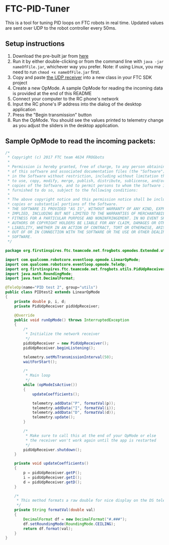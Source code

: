 # FTC-PID-Tuner

This is a tool for tuning PID loops on FTC robots in real time. Updated values are sent over UDP to the robot controller every 50ms.

## Setup instructions

 1. Download the pre-built jar from [here](https://github.com/OpenFTC/FTC-PID-Tuner/raw/master/out/artifacts/JavaFXApp/FTC-PID-Tuner-0.2-alpha.jar)
 2. Run it by either double-clicking or from the command line with `java -jar nameOfFile.jar`, whichever way you prefer. Note: if using Linux, you may need to run `chmod +x nameOfFile.jar` first.
 3. Copy and paste [the UDP receiver](https://github.com/OpenFTC/FTC-PID-Tuner/blob/master/src/net/frogbots/ftcpidtuner/PidUdpReceiver.java) into a new class in your FTC SDK project
 4. Create a new OpMode. A sample OpMode for reading the incoming data is provided at the end of this README
 5. Connect your computer to the RC phone's network
 6. Input the RC phone's IP address into the dialog of the desktop application
 7. Press the "Begin transmission" button
 8. Run the OpMode. You should see the values printed to telemetry change as you adjust the sliders in the desktop application.

## Sample OpMode to read the incoming packets:

```java
/*
 * Copyright (c) 2017 FTC team 4634 FROGbots
 *
 * Permission is hereby granted, free of charge, to any person obtaining a copy
 * of this software and associated documentation files (the "Software"), to deal
 * in the Software without restriction, including without limitation the rights
 * to use, copy, modify, merge, publish, distribute, sublicense, and/or sell
 * copies of the Software, and to permit persons to whom the Software is
 * furnished to do so, subject to the following conditions:
 *
 * The above copyright notice and this permission notice shall be included in all
 * copies or substantial portions of the Software.
 * THE SOFTWARE IS PROVIDED "AS IS", WITHOUT WARRANTY OF ANY KIND, EXPRESS OR
 * IMPLIED, INCLUDING BUT NOT LIMITED TO THE WARRANTIES OF MERCHANTABILITY,
 * FITNESS FOR A PARTICULAR PURPOSE AND NONINFRINGEMENT. IN NO EVENT SHALL THE
 * AUTHORS OR COPYRIGHT HOLDERS BE LIABLE FOR ANY CLAIM, DAMAGES OR OTHER
 * LIABILITY, WHETHER IN AN ACTION OF CONTRACT, TORT OR OTHERWISE, ARISING FROM,
 * OUT OF OR IN CONNECTION WITH THE SOFTWARE OR THE USE OR OTHER DEALINGS IN THE
 * SOFTWARE.
 */

package org.firstinspires.ftc.teamcode.net.frogbots.opmodes.Extended.utils;

import com.qualcomm.robotcore.eventloop.opmode.LinearOpMode;
import com.qualcomm.robotcore.eventloop.opmode.TeleOp;
import org.firstinspires.ftc.teamcode.net.frogbots.utils.PidUdpReceiver;
import java.math.RoundingMode;
import java.text.DecimalFormat;

@TeleOp(name="PID test 2", group="utils")
public class PIDtest2 extends LinearOpMode
{
    private double p, i, d;
    private PidUdpReceiver pidUdpReceiver;

    @Override
    public void runOpMode() throws InterruptedException
    {
        /*
         * Initialize the network receiver
         */
        pidUdpReceiver = new PidUdpReceiver();
        pidUdpReceiver.beginListening();

        telemetry.setMsTransmissionInterval(50);
        waitForStart();

        /*
         * Main loop
         */
        while (opModeIsActive())
        {
            updateCoefficients();

            telemetry.addData("P", formatVal(p));
            telemetry.addData("I", formatVal(i));
            telemetry.addData("D", formatVal(d));
            telemetry.update();
        }

        /*
         * Make sure to call this at the end of your OpMode or else
         * the receiver won't work again until the app is restarted
         */
        pidUdpReceiver.shutdown();
    }

    private void updateCoefficients()
    {
        p = pidUdpReceiver.getP();
        i = pidUdpReceiver.getI();
        d = pidUdpReceiver.getD();
    }

    /*
     * This method formats a raw double for nice display on the DS telemetry
     */
    private String formatVal(double val)
    {
        DecimalFormat df = new DecimalFormat("#.###");
        df.setRoundingMode(RoundingMode.CEILING);
        return df.format(val);
    }
}
```
